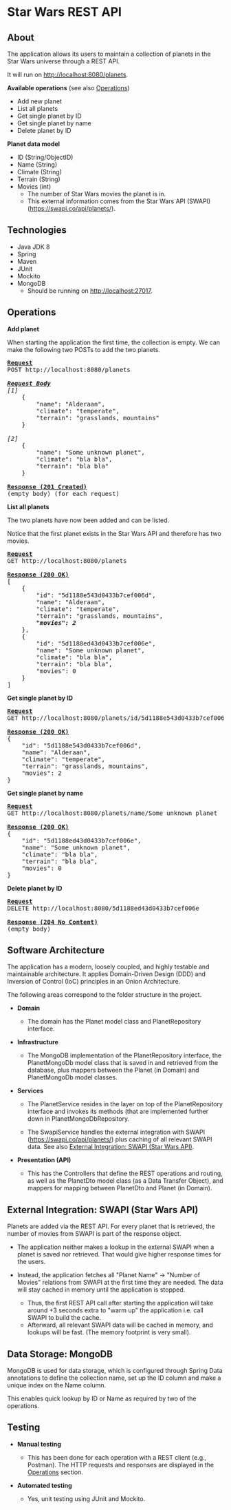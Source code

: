 Star Wars REST API
=

About
-
The application allows its users to maintain a collection of planets in the Star Wars universe through a REST API.

It will run on <http://localhost:8080/planets>.

**Available operations** (see also [Operations](#operations))
- Add new planet
- List all planets
- Get single planet by ID
- Get single planet by name
- Delete planet by ID

**Planet data model**
- ID (String/ObjectID)
- Name (String)
- Climate (String)
- Terrain (String)
- Movies (int)
  - The number of Star Wars movies the planet is in.
  - This external information comes from the Star Wars API (SWAPI) (<https://swapi.co/api/planets/>).

Technologies
-
- Java JDK 8
- Spring
- Maven
- JUnit
- Mockito
- MongoDB
  - Should be running on <http://localhost:27017>.

Operations
- 
**Add planet**

When starting the application the first time, the collection is empty. We can make the following two POSTs to add the two planets.

<pre>
<b><u>Request</u></b>
POST http://localhost:8080/planets
    
<b><u><i>Request Body</i></u></b>
<i>[1]</i>
    {
        "name": "Alderaan",
        "climate": "temperate",
        "terrain": "grasslands, mountains"
    }
    
<i>[2]</i>
    {
        "name": "Some unknown planet", 
        "climate": "bla bla", 
        "terrain": "bla bla"
    }

<b><u>Response (201 Created)</u></b>
(empty body) (for each request)
</pre>

**List all planets**

The two planets have now been added and can be listed.

Notice that the first planet exists in the Star Wars API and therefore has two movies.
<pre>
<b><u>Request</u></b>
GET http://localhost:8080/planets

<b><u>Response (200 OK)</u></b>
[
    {
        "id": "5d1188e543d0433b7cef006d",
        "name": "Alderaan",
        "climate": "temperate",
        "terrain": "grasslands, mountains",
        <b><i>"movies": 2</i></b>
    },
    {
        "id": "5d1188ed43d0433b7cef006e",
        "name": "Some unknown planet",
        "climate": "bla bla",
        "terrain": "bla bla",
        "movies": 0
    }
]
</pre>

**Get single planet by ID**
<pre>
<b><u>Request</u></b>
GET http://localhost:8080/planets/id/5d1188e543d0433b7cef006d

<b><u>Response (200 OK)</u></b>
{
    "id": "5d1188e543d0433b7cef006d",
    "name": "Alderaan",
    "climate": "temperate",
    "terrain": "grasslands, mountains",
    "movies": 2
}
</pre>

**Get single planet by name**
<pre>
<b><u>Request</u></b>
GET http://localhost:8080/planets/name/Some unknown planet

<b><u>Response (200 OK)</u></b>
{
    "id": "5d1188ed43d0433b7cef006e",
    "name": "Some unknown planet",
    "climate": "bla bla",
    "terrain": "bla bla",
    "movies": 0
}
</pre>

**Delete planet by ID**
<pre>
<b><u>Request</u></b>
DELETE http://localhost:8080/5d1188ed43d0433b7cef006e

<b><u>Response (204 No Content)</u></b>
(empty body)
</pre>

Software Architecture
-
The application has a modern, loosely coupled, and highly testable and maintainable architecture. It applies Domain-Driven Design (DDD) and Inversion of Control (IoC) principles in an Onion Architecture. 

The following areas correspond to the folder structure in the project.

- **Domain**
  - The domain has the Planet model class and PlanetRepository interface.

- **Infrastructure**
  - The MongoDB implementation of the PlanetRepository interface, the PlanetMongoDb model class that is saved in and retrieved from the database, plus mappers between the Planet (in Domain) and PlanetMongoDb model classes.

- **Services**
  - The PlanetService resides in the layer on top of the PlanetRepository interface and invokes its methods (that are implemented further down in PlanetMongoDbRepository.
  
  - The SwapiService handles the external integration with SWAPI (<https://swapi.co/api/planets/>) plus caching of all relevant SWAPI data. See also [External Integration: SWAPI (Star Wars API)](#external-integration-swapi-star-wars-api).

- **Presentation (API)**
  - This has the Controllers that define the REST operations and routing, as well as the PlanetDto model class (as a Data Transfer Object), and mappers for mapping between PlanetDto and Planet (in Domain). 

External Integration: SWAPI (Star Wars API)
-
Planets are added via the REST API. For every planet that is retrieved, the number of movies from SWAPI is part of the response object.

- The application neither makes a lookup in the external SWAPI when a planet is saved nor retrieved. That would give higher response times for the users.

- Instead, the application fetches all "Planet Name" → "Number of Movies" relations from SWAPI at the first time they are needed. The data will stay cached in memory until the application is stopped.
  - Thus, the first REST API call after starting the application will take around +3 seconds extra to "warm up" the application i.e. call SWAPI to build the cache.
  - Afterward, all relevant SWAPI data will be cached in memory, and lookups will be fast. (The memory footprint is very small). 

Data Storage: MongoDB
-
MongoDB is used for data storage, which is configured through Spring Data annotations to define the collection name, set up the ID column and make a unique index on the Name column.

This enables quick lookup by ID or Name as required by two of the operations. 

Testing
-
- **Manual testing**
  - This has been done for each operation with a REST client (e.g., Postman). The HTTP requests and responses are displayed in the [Operations](#operations) section.
  
- **Automated testing**
  - Yes, unit testing using JUnit and Mockito.